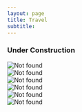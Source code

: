 ```yaml
---
layout: page
title: Travel
subtitle:
---
```

### Under Construction
<div id="slideshow">
	<div class="slide-wrapper">
		<div class="slide">
			<img src="{{ 'assets/img/japan/IMG_1001.JPEG' | relative_url }}" alt="Not found" />
		</div>
		<div class="slide">
			<img src="{{ 'assets/img/japan/IMG_1719.JPEG' | relative_url }}" alt="Not found" />
		</div>
		<div class="slide">
			<img src="{{ 'assets/img/japan/IMG_1776.JPEG' | relative_url }}" alt="Not found" />
		</div>
		<div class="slide">
			<img src="{{ 'assets/img/japan/IMG_1795.JPEG' | relative_url }}" alt="Not found" />
		</div>
		<div class="slide">
			<img src="{{ 'assets/img/japan/IMG_2120.JPEG' | relative_url }}" alt="Not found" />
		</div>
		<div class="slide">
			<img src="{{ 'assets/img/japan/IMG_2354.JPEG' | relative_url }}" alt="Not found" />
		</div>
	</div>
</div>

<!--
<div id="slideshow">
<div class="slideshow-container">
  <div class="slide fade">
    <img src="assets/img/japan/IMG_1001.JPEG" alt="Slide 1" />
  </div>
  <div class="slide fade">
    <img src="assets/img/japan/IMG_1719.JPEG" alt="Slide 2" />
  </div>
  <div class="slide fade">
    <img src="assets/img/japan/IMG_1776.JPEG" alt="Slide 3" />
  </div>
  <div class="slide fade">
    <img src="assets/img/japan/IMG_1795.JPEG" alt="Slide 4" />	
  </div>
</div> 
</div>
-->
